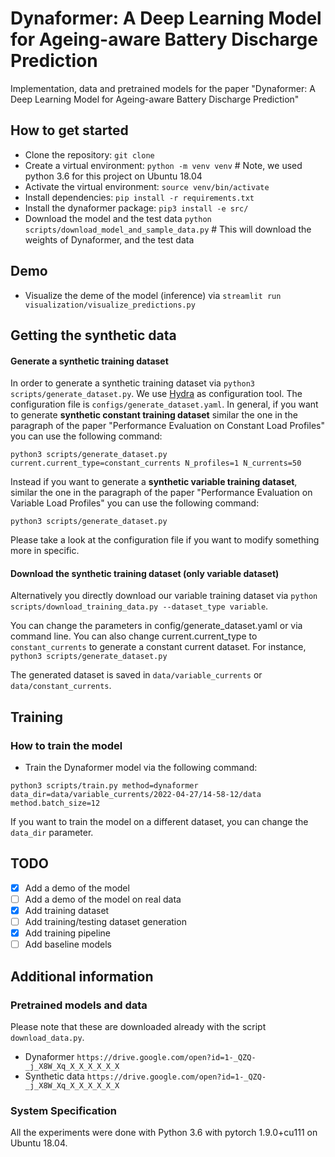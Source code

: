 # Dynaformer: A Deep Learning Model for Ageing-aware Battery Discharge Prediction
Implementation, data and pretrained models for the paper "Dynaformer: A Deep Learning Model for Ageing-aware Battery Discharge Prediction"

## How to get started
* Clone the repository: `git clone`
* Create a virtual environment: `python -m venv venv` # Note, we used python 3.6 for this project on Ubuntu 18.04
* Activate the virtual environment: `source venv/bin/activate`
* Install dependencies: `pip install -r requirements.txt`
* Install the dynaformer package: `pip3 install -e src/`
* Download the model and the test data `python scripts/download_model_and_sample_data.py` # This will download the weights of Dynaformer, and the test data


## Demo
* Visualize the deme of the model (inference) via `streamlit run visualization/visualize_predictions.py`

## Getting the synthetic data 
#### Generate a synthetic training dataset
In order to generate a synthetic training dataset via `python3 scripts/generate_dataset.py`. We use [Hydra](https://github.com/facebookresearch/hydra) as configuration tool. The configuration file is `configs/generate_dataset.yaml`. 
In general, if you want to generate **synthetic constant training dataset** similar the one in the paragraph of the paper "Performance Evaluation on Constant Load Profiles" you can use the following command:
```
python3 scripts/generate_dataset.py current.current_type=constant_currents N_profiles=1 N_currents=50
```
Instead if you want to generate a **synthetic variable training dataset**, similar the one in the paragraph of the paper "Performance Evaluation on Variable Load Profiles" you can use the following command:
```
python3 scripts/generate_dataset.py
```
Please take a look at the configuration file if you want to modify something more in specific.


#### Download the synthetic training dataset (only variable dataset)
Alternatively you directly download our variable training dataset via `python scripts/download_training_data.py --dataset_type variable`.

You can change the parameters in config/generate_dataset.yaml or via command line. 
You can also change current.current_type to `constant_currents` to generate a constant current dataset.
For instance,  `python3 scripts/generate_dataset.py`

The generated dataset is saved in `data/variable_currents` or `data/constant_currents`.

## Training
### How to train the model
* Train the Dynaformer model via the following command:
```
python3 scripts/train.py method=dynaformer data_dir=data/variable_currents/2022-04-27/14-58-12/data method.batch_size=12
```
If you want to train the model on a different dataset, you can change the `data_dir` parameter. 

## TODO
* [X] Add a demo of the model
* [ ] Add a demo of the model on real data
* [X] Add training dataset
* [ ] Add training/testing dataset generation
* [X] Add training pipeline
* [ ] Add baseline models

## Additional information
### Pretrained models and data 
Please note that these are downloaded already with the script `download_data.py`. 
* Dynaformer `https://drive.google.com/open?id=1-_QZQ-_j_X8W_Xq_X_X_X_X_X_X`
* Synthetic data `https://drive.google.com/open?id=1-_QZQ-_j_X8W_Xq_X_X_X_X_X_X`

### System Specification
All the experiments were done with Python 3.6 with pytorch 1.9.0+cu111 on Ubuntu 18.04.
